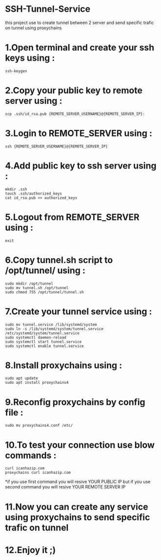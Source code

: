 # SSH-Tunnel-Service
this project use to create tunnel between 2 server and send specific trafic on tunnel using proxychains

# 1.Open terminal and create your ssh keys using :
```
ssh-keygen
```

# 2.Copy your public key to remote server using :
```
scp .ssh/id_rsa.pub {REMOTE_SERVER_USERNAME}@{REMOTE_SERVER_IP}:
```

# 3.Login to REMOTE_SERVER using :
```
ssh {REMOTE_SERVER_USERNAME}@{REMOTE_SERVER_IP}
```

# 4.Add public key to ssh server using :
```
mkdir .ssh
touch .ssh/authorized_keys
cat id_rsa.pub >> authorized_keys
```

# 5.Logout from REMOTE_SERVER using :
```
exit
```

# 6.Copy tunnel.sh script to /opt/tunnel/ using :
```
sudo mkdir /opt/tunnel
sudo mv tunnel.sh /opt/tunnel
sudo chmod 755 /opt/tunnel/tunnel.sh
```

# 7.Create your tunnel service using :
```
sudo mv tunnel.service /lib/systemd/system
sudo ln -s /lib/systemd/system/tunnel.service /etc/systemd/system/tunnel.service
sudo systemctl daemon-reload
sudo systemctl start tunnel.service
sudo systemctl enable tunnel.service
```

# 8.Install proxychains using :
```
sudo apt update
sudo apt install proxychains4
```

# 9.Reconfig proxychains by config file :
```
sudo mv proxychains4.conf /etc/
```

# 10.To test your connection use blow commands :
```
curl icanhazip.com
proxychains curl icanhazip.com
```
*if you use first command you will resive YOUR PUBLIC IP but if you use  second command you will resive YOUR REMOTE SERVER IP
  
# 11.Now you can create any service using proxychains to send specific trafic on tunnel

# 12.Enjoy it ;)
